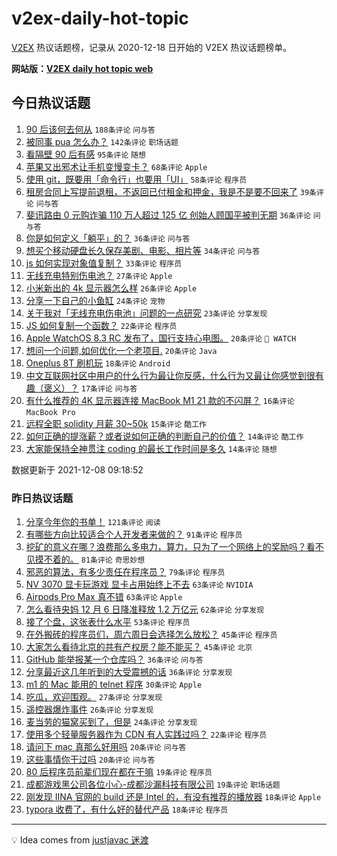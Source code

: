 # v2ex-daily-hot-topic

[V2EX](https://www.v2ex.com/) 热议话题榜，记录从 2020-12-18 日开始的 V2EX 热议话题榜单。

**网站版：[V2EX daily hot topic web](https://boojack.github.io/v2ex-daily-hot-topic-web/)**

## 今日热议话题

<!-- TODAY BEGIN -->

1. [90 后该何去何从](https://www.v2ex.com/t/820774) `188条评论` `问与答`
1. [被同事 pua 怎么办？](https://www.v2ex.com/t/820803) `142条评论` `职场话题`
1. [看隔壁 90 后有感](https://www.v2ex.com/t/820799) `95条评论` `随想`
1. [苹果又出邪术让手机变慢变卡？](https://www.v2ex.com/t/820787) `68条评论` `Apple`
1. [使用 git，既要用「命令行」也要用「UI」](https://www.v2ex.com/t/820776) `58条评论` `程序员`
1. [租房合同上写提前退租，不返回已付租金和押金，我是不是要不回来了](https://www.v2ex.com/t/820875) `39条评论` `问与答`
1. [斐讯路由 0 元购诈骗 110 万人超过 125 亿 创始人顾国平被判无期](https://www.v2ex.com/t/820885) `36条评论` `问与答`
1. [你是如何定义「躺平」的？](https://www.v2ex.com/t/820822) `36条评论` `问与答`
1. [想买个移动硬盘长久保存美剧、电影、相片等](https://www.v2ex.com/t/820777) `34条评论` `问与答`
1. [js 如何实现对象值复制？](https://www.v2ex.com/t/820807) `33条评论` `程序员`
1. [无线充电特别伤电池？](https://www.v2ex.com/t/820792) `27条评论` `Apple`
1. [小米新出的 4k 显示器怎么样](https://www.v2ex.com/t/820795) `26条评论` `Apple`
1. [分享一下自己的小鱼缸](https://www.v2ex.com/t/820827) `24条评论` `宠物`
1. [关于我对「无线充电伤电池」问题的一点研究](https://www.v2ex.com/t/820854) `23条评论` `分享发现`
1. [JS 如何复制一个函数？](https://www.v2ex.com/t/820839) `22条评论` `程序员`
1. [Apple WatchOS 8.3 RC 发布了，国行支持心电图。](https://www.v2ex.com/t/820847) `20条评论` ` WATCH`
1. [想问一个问题,如何优化一个老项目.](https://www.v2ex.com/t/820819) `20条评论` `Java`
1. [Oneplus 8T 刷机玩](https://www.v2ex.com/t/820825) `18条评论` `Android`
1. [中文互联网社区中用户的什么行为最让你反感，什么行为又最让你感觉到很有趣（褒义）？](https://www.v2ex.com/t/820858) `17条评论` `问与答`
1. [有什么推荐的 4K 显示器连接 MacBook M1 21 款的不闪屏？](https://www.v2ex.com/t/820779) `16条评论` `MacBook Pro`
1. [远程全职 solidity 月薪 30~50k](https://www.v2ex.com/t/820785) `15条评论` `酷工作`
1. [如何正确的提涨薪？或者说如何正确的判断自己的价值？](https://www.v2ex.com/t/820886) `14条评论` `酷工作`
1. [大家能保持全神贯注 coding 的最长工作时间是多久](https://www.v2ex.com/t/820853) `14条评论` `随想`

数据更新于 2021-12-08 09:18:52

<!-- TODAY END -->

### 昨日热议话题

<!-- YESTERDAY BEGIN -->

1. [分享今年你的书单！](https://www.v2ex.com/t/820522) `121条评论` `阅读`
1. [有哪些方向比较适合个人开发者来做的？](https://www.v2ex.com/t/820593) `91条评论` `程序员`
1. [挖矿的意义在哪？浪费那么多电力，算力，只为了一个网络上的奖励吗？看不见摸不着的。](https://www.v2ex.com/t/820628) `81条评论` `奇思妙想`
1. [邪恶的算法，有多少责任在程序员？](https://www.v2ex.com/t/820521) `79条评论` `程序员`
1. [NV 3070 显卡玩游戏 显卡占用始终上不去](https://www.v2ex.com/t/820541) `63条评论` `NVIDIA`
1. [Airpods Pro Max 真不错](https://www.v2ex.com/t/820567) `63条评论` `Apple`
1. [怎么看待央妈 12 月 6 日降准释放 1.2 万亿元](https://www.v2ex.com/t/820511) `62条评论` `分享发现`
1. [接了个盘，这张表什么水平](https://www.v2ex.com/t/820687) `53条评论` `程序员`
1. [在外搬砖的程序员们，周六周日会选择怎么放松？](https://www.v2ex.com/t/820614) `45条评论` `程序员`
1. [大家怎么看待北京的共有产权房？能不能买？](https://www.v2ex.com/t/820678) `45条评论` `北京`
1. [GitHub 能举报某一个仓库吗？](https://www.v2ex.com/t/820540) `36条评论` `问与答`
1. [分享最近这几年听到的大受震撼的话](https://www.v2ex.com/t/820528) `36条评论` `分享发现`
1. [m1 的 Mac 能用的 telnet 程序](https://www.v2ex.com/t/820575) `30条评论` `Apple`
1. [吃瓜，欢迎围观。](https://www.v2ex.com/t/820651) `27条评论` `分享发现`
1. [遥控器爆炸事件](https://www.v2ex.com/t/820510) `26条评论` `分享发现`
1. [麦当劳的猫窝买到了，但是](https://www.v2ex.com/t/820630) `24条评论` `分享发现`
1. [使用多个轻量服务器作为 CDN 有人实践过吗？](https://www.v2ex.com/t/820622) `22条评论` `程序员`
1. [请问下 mac 真那么好用吗](https://www.v2ex.com/t/820616) `20条评论` `问与答`
1. [这些事情你干过吗](https://www.v2ex.com/t/820525) `20条评论` `问与答`
1. [80 后程序员前辈们现在都在干嘛](https://www.v2ex.com/t/820739) `19条评论` `程序员`
1. [成都游戏黑公司各位小心-成都沙漏科技有限公司](https://www.v2ex.com/t/820733) `19条评论` `职场话题`
1. [刚发现 IINA 官网的 build 还是 Intel 的，有没有推荐的播放器](https://www.v2ex.com/t/820718) `18条评论` `Apple`
1. [typora 收费了，有什么好的替代产品](https://www.v2ex.com/t/820686) `18条评论` `程序员`

<!-- YESTERDAY END -->

---

💡 Idea comes from [justjavac 迷渡](https://github.com/justjavac/)
